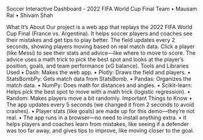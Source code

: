 Soccer Interactive Dashboard - 2022 FIFA World Cup Final
Team
•	Mausam Rai
•	Shivam Shah

What It’s About
Our project is a web app that replays the 2022 FIFA World Cup Final (France vs. Argentina). It helps soccer players and coaches see their mistakes and get tips to play better. The field updates every 2 seconds, showing players moving based on real match data. Click a player (like Messi) to see their stats and advice—like where to move to score. The advice uses a math trick to pick the best spot and looks at the player’s position, goals, and team performance (xG balance).
Tools and Libraries Used
•	Dash: Makes the web app.
•	Plotly: Draws the field and players.
•	StatsBombPy: Gets match data from StatsBomb.
•	Pandas: Organizes the match data.
•	NumPy: Does math for distances and angles.
•	Scikit-learn: Helps pick the best spot to move with a math trick (logistic regression).
•	Random: Makes players move a bit randomly.
Important Things to Know
•	The app updates every 5 seconds (we changed it from 2 seconds to avoid crashes).
•	Player stats (like goals) are made up for this demo—they’re not real.
•	The app runs in a browser—no need to install anything extra.
•	It helps players and coaches learn from mistakes, like seeing if a defender was too far away, and gives tips to improve, like moving closer to the goal.

